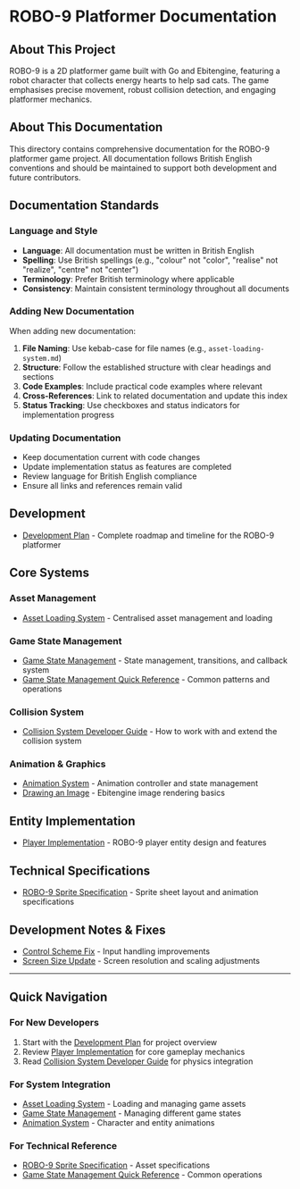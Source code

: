 # ROBO-9 Platformer Documentation

## About This Project

ROBO-9 is a 2D platformer game built with Go and Ebitengine, featuring a robot character that collects energy hearts to help sad cats. The game emphasises precise movement, robust collision detection, and engaging platformer mechanics.

## About This Documentation

This directory contains comprehensive documentation for the ROBO-9 platformer game project. All documentation follows British English conventions and should be maintained to support both development and future contributors.

## Documentation Standards

### Language and Style
- **Language**: All documentation must be written in British English
- **Spelling**: Use British spellings (e.g., "colour" not "color", "realise" not "realize", "centre" not "center")
- **Terminology**: Prefer British terminology where applicable
- **Consistency**: Maintain consistent terminology throughout all documents

### Adding New Documentation
When adding new documentation:

1. **File Naming**: Use kebab-case for file names (e.g., `asset-loading-system.md`)
2. **Structure**: Follow the established structure with clear headings and sections
3. **Code Examples**: Include practical code examples where relevant
4. **Cross-References**: Link to related documentation and update this index
5. **Status Tracking**: Use checkboxes and status indicators for implementation progress

### Updating Documentation
- Keep documentation current with code changes
- Update implementation status as features are completed
- Review language for British English compliance
- Ensure all links and references remain valid

## Development

* [Development Plan](development-plan.md) - Complete roadmap and timeline for the ROBO-9 platformer

## Core Systems

### Asset Management
* [Asset Loading System](asset-loading-system.md) - Centralised asset management and loading

### Game State Management  
* [Game State Management](game-state-management.md) - State management, transitions, and callback system
* [Game State Management Quick Reference](game-state-management-quick-reference.md) - Common patterns and operations

### Collision System
* [Collision System Developer Guide](collision-system.md) - How to work with and extend the collision system

### Animation & Graphics
* [Animation System](animation-system.md) - Animation controller and state management
* [Drawing an Image](draw-image.md) - Ebitengine image rendering basics

## Entity Implementation

* [Player Implementation](player-implementation.md) - ROBO-9 player entity design and features

## Technical Specifications

* [ROBO-9 Sprite Specification](robo9-sprite-specification.md) - Sprite sheet layout and animation specifications

## Development Notes & Fixes

* [Control Scheme Fix](control-scheme-fix.md) - Input handling improvements
* [Screen Size Update](screen-size-update.md) - Screen resolution and scaling adjustments

---

## Quick Navigation

### For New Developers
1. Start with the [Development Plan](development-plan.md) for project overview
2. Review [Player Implementation](player-implementation.md) for core gameplay mechanics
3. Read [Collision System Developer Guide](collision-system.md) for physics integration

### For System Integration
- [Asset Loading System](asset-loading-system.md) - Loading and managing game assets
- [Game State Management](game-state-management.md) - Managing different game states
- [Animation System](animation-system.md) - Character and entity animations

### For Technical Reference
- [ROBO-9 Sprite Specification](robo9-sprite-specification.md) - Asset specifications
- [Game State Management Quick Reference](game-state-management-quick-reference.md) - Common operations
